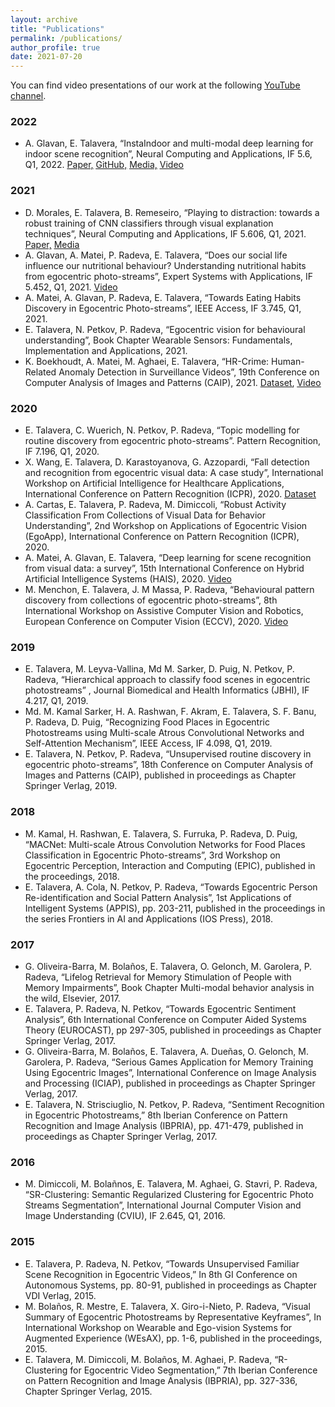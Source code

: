 ```yaml
---
layout: archive
title: "Publications"
permalink: /publications/
author_profile: true
date: 2021-07-20
---
```


You can find video presentations of our work at the following <u><a href="https://www.youtube.com/channel/UC3F55YP8PZWUOxs3vm1_amw">YouTube channel</a></u>.<br>

### 2022 ###
* A. Glavan, E. Talavera, “InstaIndoor and multi-modal deep learning for indoor scene recognition”, Neural Computing and Applications, IF 5.6, Q1, 2022. <u><a href="https://arxiv.org/abs/2112.12409" target="_blank">Paper,</a></u> <u><a href="https://github.com/andreea-glavan/multimodal-audiovisual-scene-recognition" target="_blank">GitHub,</a></u> <u><a href="https://www.rug.nl/sciencelinx/nieuws/2022/01/instagram-teaches-ai-to-recognize-rooms" target="_blank">Media,</a></u>  <u><a href="https://www.youtube.com/watch?v=wSP9bvQi7so&t=4s" target="_blank">Video</a></u>

### 2021 ###
* D. Morales, E. Talavera, B. Remeseiro, “Playing to distraction: towards a robust training of CNN classifiers through visual explanation
techniques”, Neural Computing and Applications, IF 5.606, Q1, 2021. <u><a href="https://link.springer.com/article/10.1007/s00521-021-06282-2" target="_blank">Paper,</a></u> <u><a href="https://www.rug.nl/sciencelinx/nieuws/2021/07/artificial-intelligence-learns-better-when-distracted" target="_blank">Media</a></u>
* A. Glavan, A. Matei, P. Radeva, E. Talavera, “Does our social life influence our nutritional behaviour? Understanding nutritional habits from egocentric photo-streams”, Expert Systems with Applications, IF 5.452, Q1, 2021. <u><a href="https://www.youtube.com/watch?v=an86sHu6qdg&t=1s" target="_blank">Video</a></u>
* A. Matei, A. Glavan, P. Radeva, E. Talavera, “Towards Eating Habits Discovery in Egocentric Photo-streams”, IEEE Access, IF 3.745, Q1, 2021.
* E. Talavera, N. Petkov, P. Radeva, “Egocentric vision for behavioural understanding”, Book Chapter Wearable Sensors: Fundamentals, Implementation and Applications, 2021.
* K. Boekhoudt, A. Matei, M. Aghaei, E. Talavera, “HR-Crime: Human-Related Anomaly Detection in Surveillance Videos”, 19th Conference on
Computer Analysis of Images and Patterns (CAIP), 2021. <u><a href="https://dataverse.nl/dataset.xhtml?persistentId=doi:10.34894/IRRDJE" target="_blank">Dataset</a></u>, <u><a href="https://www.youtube.com/watch?v=sljLQe6fwIw&t=5s" target="_blank">Video</a></u>

### 2020 ###
* E. Talavera, C. Wuerich, N. Petkov, P. Radeva, “Topic modelling for routine discovery from egocentric photo-streams”. Pattern Recognition, IF 7.196, Q1, 2020.
* X. Wang, E. Talavera, D. Karastoyanova, G. Azzopardi, “Fall detection and recognition from egocentric visual data: A case study”, International Workshop on Artificial Intelligence for Healthcare Applications, International Conference on Pattern Recognition (ICPR), 2020. <u><a href="https://dataverse.nl/dataset.xhtml?persistentId=doi:10.34894/3DV8BF" target="_blank">Dataset</a></u>
* A. Cartas, E. Talavera, P. Radeva, M. Dimiccoli, “Robust Activity Classification From Collections of Visual Data for Behavior Understanding”,
2nd Workshop on Applications of Egocentric Vision (EgoApp), International Conference on Pattern Recognition (ICPR), 2020.
* A. Matei, A. Glavan, E. Talavera, “Deep learning for scene recognition from visual data: a survey”, 15th International Conference on Hybrid Artificial Intelligence Systems (HAIS), 2020. <u><a href="https://www.youtube.com/watch?v=6e-Y1ZltWlQ" target="_blank">Video</a></u>
* M. Menchon, E. Talavera, J. M Massa, P. Radeva, “Behavioural pattern discovery from collections of egocentric photo-streams”, 8th International Workshop on Assistive Computer Vision and Robotics, European Conference on Computer Vision (ECCV), 2020. <u><a href="
https://www.youtube.com/watch?v=MoGu1KKIAxA&t=414s" target="_blank">Video</a></u>

### 2019 ###
* E. Talavera, M. Leyva-Vallina, Md M. Sarker, D. Puig, N. Petkov, P. Radeva, “Hierarchical approach to classify food scenes in egocentric photostreams” , Journal Biomedical and Health Informatics (JBHI), IF 4.217, Q1, 2019.
* Md. M. Kamal Sarker, H. A. Rashwan, F. Akram, E. Talavera, S. F. Banu, P. Radeva, D. Puig, “Recognizing Food Places in Egocentric Photostreams using Multi-scale Atrous Convolutional Networks and Self-Attention Mechanism”, IEEE Access, IF 4.098, Q1, 2019.
* E. Talavera, N. Petkov, P. Radeva, “Unsupervised routine discovery in egocentric photo-streams”, 18th Conference on Computer Analysis of Images and Patterns (CAIP), published in proceedings as Chapter Springer Verlag, 2019.

### 2018 ###
* M. Kamal, H. Rashwan, E. Talavera, S. Furruka, P. Radeva, D. Puig, “MACNet: Multi-scale Atrous Convolution Networks for Food Places Classification in Egocentric Photo-streams”, 3rd Workshop on Egocentric Perception, Interaction and Computing (EPIC), published in the proceedings, 2018.
* E. Talavera, A. Cola, N. Petkov, P. Radeva, “Towards Egocentric Person Re-identification and Social Pattern Analysis”, 1st Applications of Intelligent Systems (APPIS), pp. 203-211, published in the proceedings in the series Frontiers in AI and Applications (IOS Press), 2018.


### 2017 ###
* G. Oliveira-Barra, M. Bolaños, E. Talavera, O. Gelonch, M. Garolera, P. Radeva, “Lifelog Retrieval for Memory Stimulation of People with
Memory Impairments”, Book Chapter Multi-modal behavior analysis in the wild, Elsevier, 2017.
* E. Talavera, P. Radeva, N. Petkov, “Towards Egocentric Sentiment Analysis”, 6th International Conference on Computer Aided Systems Theory (EUROCAST), pp 297-305, published in proceedings as Chapter Springer Verlag, 2017.
* G. Oliveira-Barra, M. Bolaños, E. Talavera, A. Dueñas, O. Gelonch, M. Garolera, P. Radeva, “Serious Games Application for Memory Training Using Egocentric Images”, International Conference on Image Analysis and Processing (ICIAP), published in proceedings as Chapter Springer Verlag, 2017.
* E. Talavera, N. Strisciuglio, N. Petkov, P. Radeva, “Sentiment Recognition in Egocentric Photostreams,” 8th Iberian Conference on Pattern Recognition and Image Analysis (IBPRIA), pp. 471-479, published in proceedings as Chapter Springer Verlag, 2017.

### 2016 ###
* M. Dimiccoli, M. Bolañnos, E. Talavera, M. Aghaei, G. Stavri, P. Radeva, “SR-Clustering: Semantic Regularized Clustering for Egocentric Photo
Streams Segmentation”, International Journal Computer Vision and Image Understanding (CVIU), IF 2.645, Q1, 2016.

### 2015 ###
* E. Talavera, P. Radeva, N. Petkov, “Towards Unsupervised Familiar Scene Recognition in Egocentric Videos,” In 8th GI Conference on Autonomous Systems, pp. 80-91, published in proceedings as Chapter VDI Verlag, 2015.
* M. Bolaños, R. Mestre, E. Talavera, X. Giro-i-Nieto, P. Radeva, “Visual Summary of Egocentric Photostreams by Representative Keyframes”, In International Workshop on Wearable and Ego-vision Systems for Augmented Experience (WEsAX), pp. 1-6, published in the proceedings, 2015.
* E. Talavera, M. Dimiccoli, M. Bolaños, M. Aghaei, P. Radeva, “R-Clustering for Egocentric Video Segmentation,” 7th Iberian Conference on Pattern Recognition and Image Analysis (IBPRIA), pp. 327-336, Chapter Springer Verlag, 2015.
